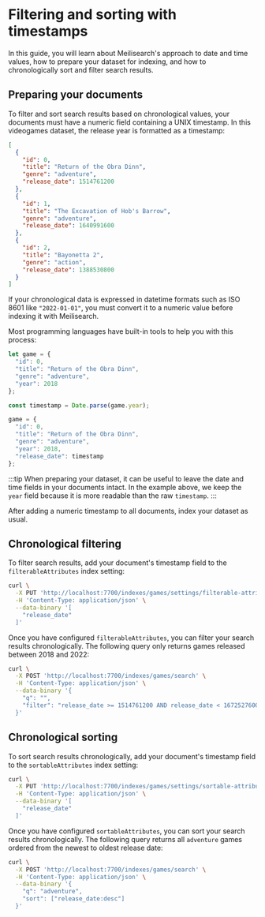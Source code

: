 # Filtering and sorting with timestamps

In this guide, you will learn about Meilisearch's approach to date and time values, how to prepare your dataset for indexing, and how to chronologically sort and filter search results.

## Preparing your documents

To filter and sort search results based on chronological values, your documents must have a numeric field containing a UNIX timestamp. In this videogames dataset, the release year is formatted as a timestamp:

```json
[
  {
    "id": 0,
    "title": "Return of the Obra Dinn",
    "genre": "adventure",
    "release_date": 1514761200
  },
  {
    "id": 1,
    "title": "The Excavation of Hob's Barrow",
    "genre": "adventure",
    "release_date": 1640991600
  },
  {
    "id": 2,
    "title": "Bayonetta 2",
    "genre": "action",
    "release_date": 1388530800
  }
]
```

If your chronological data is expressed in datetime formats such as ISO 8601 like `"2022-01-01"`, you must convert it to a numeric value before indexing it with Meilisearch.

Most programming languages have built-in tools to help you with this process:

```js
let game = {
  "id": 0,
  "title": "Return of the Obra Dinn",
  "genre": "adventure",
  "year": 2018
};

const timestamp = Date.parse(game.year);

game = {
  "id": 0,
  "title": "Return of the Obra Dinn",
  "genre": "adventure",
  "year": 2018,
  "release_date": timestamp
};
```

:::tip
When preparing your dataset, it can be useful to leave the date and time fields in your documents intact. In the example above, we keep the `year` field because it is more readable than the raw `timestamp`.
:::

After adding a numeric timestamp to all documents, index your dataset as usual.

## Chronological filtering

To filter search results, add your document's timestamp field to the `filterableAttributes` index setting:

```sh
curl \
  -X PUT 'http://localhost:7700/indexes/games/settings/filterable-attributes' \
  -H 'Content-Type: application/json' \
  --data-binary '[
    "release_date"
  ]'
```

Once you have configured `filterableAttributes`, you can filter your search results chronologically. The following query only returns games released between 2018 and 2022:

```sh
curl \
  -X POST 'http://localhost:7700/indexes/games/search' \
  -H 'Content-Type: application/json' \
  --data-binary '{
    "q": "",
    "filter": "release_date >= 1514761200 AND release_date < 1672527600"
  }'
```

## Chronological sorting

To sort search results chronologically, add your document's timestamp field to the `sortableAttributes` index setting:

```sh
curl \
  -X PUT 'http://localhost:7700/indexes/games/settings/sortable-attributes' \
  -H 'Content-Type: application/json' \
  --data-binary '[
    "release_date"
  ]'
```

Once you have configured `sortableAttributes`, you can sort your search results chronologically. The following query returns all `adventure` games ordered from the newest to oldest release date:

```sh
curl \
  -X POST 'http://localhost:7700/indexes/games/search' \
  -H 'Content-Type: application/json' \
  --data-binary '{
    "q": "adventure",
    "sort": ["release_date:desc"]
  }'
```

